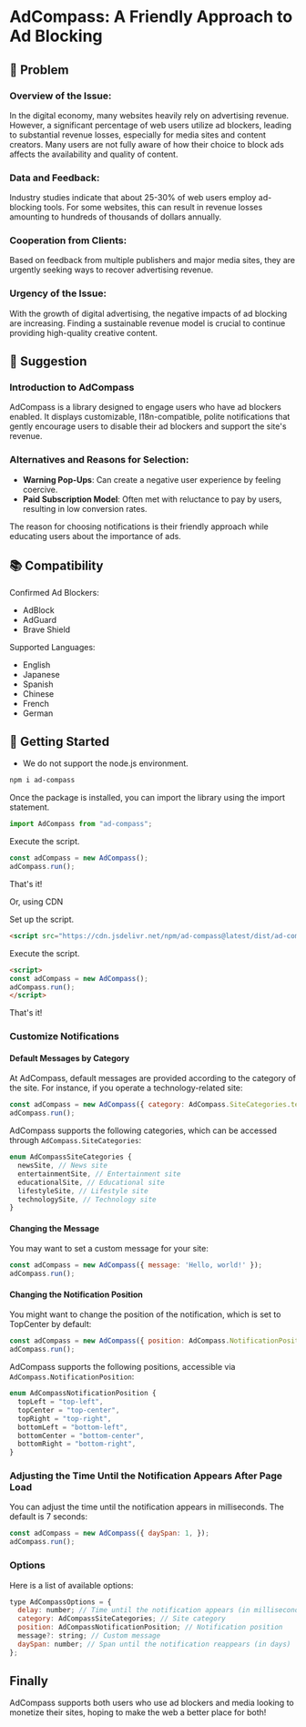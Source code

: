 # AdCompass: A Friendly Approach to Ad Blocking

## 👀 Problem

### Overview of the Issue:

In the digital economy, many websites heavily rely on advertising revenue. However, a significant percentage of web users utilize ad blockers, leading to substantial revenue losses, especially for media sites and content creators. Many users are not fully aware of how their choice to block ads affects the availability and quality of content.

### Data and Feedback:

Industry studies indicate that about 25-30% of web users employ ad-blocking tools. For some websites, this can result in revenue losses amounting to hundreds of thousands of dollars annually.

### Cooperation from Clients:

Based on feedback from multiple publishers and major media sites, they are urgently seeking ways to recover advertising revenue.

### Urgency of the Issue:

With the growth of digital advertising, the negative impacts of ad blocking are increasing. Finding a sustainable revenue model is crucial to continue providing high-quality creative content.

## 💭 Suggestion

### Introduction to AdCompass

AdCompass is a library designed to engage users who have ad blockers enabled. It displays customizable, I18n-compatible, polite notifications that gently encourage users to disable their ad blockers and support the site's revenue.

### **Alternatives and Reasons for Selection**:

- **Warning Pop-Ups**: Can create a negative user experience by feeling coercive.
- **Paid Subscription Model**: Often met with reluctance to pay by users, resulting in low conversion rates.

The reason for choosing notifications is their friendly approach while educating users about the importance of ads.

## 📚 Compatibility

Confirmed Ad Blockers:

- AdBlock
- AdGuard
- Brave Shield

Supported Languages:

- English
- Japanese
- Spanish
- Chinese
- French
- German

## 🚀 Getting Started

* We do not support the node.js environment.

```bash
npm i ad-compass
```

Once the package is installed, you can import the library using the import statement.

```javascript
import AdCompass from "ad-compass";
```

Execute the script.

```javascript
const adCompass = new AdCompass();
adCompass.run();
```

That's it!

Or, using CDN

Set up the script.

```html
<script src="https://cdn.jsdelivr.net/npm/ad-compass@latest/dist/ad-compass.umd.js"></script>
```

Execute the script.

```html
<script>
const adCompass = new AdCompass();
adCompass.run();
</script>
```

That's it!

### Customize Notifications

#### Default Messages by Category

At AdCompass, default messages are provided according to the category of the site. For instance, if you operate a technology-related site:

```javascript
const adCompass = new AdCompass({ category: AdCompass.SiteCategories.technologySite });
adCompass.run();
```

AdCompass supports the following categories, which can be accessed through `AdCompass.SiteCategories`:

```typescript
enum AdCompassSiteCategories {
  newsSite, // News site
  entertainmentSite, // Entertainment site
  educationalSite, // Educational site
  lifestyleSite, // Lifestyle site
  technologySite, // Technology site
}
```

#### Changing the Message

You may want to set a custom message for your site:

```javascript
const adCompass = new AdCompass({ message: 'Hello, world!' });
adCompass.run();
```

#### Changing the Notification Position

You might want to change the position of the notification, which is set to TopCenter by default:

```javascript
const adCompass = new AdCompass({ position: AdCompass.NotificationPosition.topLeft });
adCompass.run();
```

AdCompass supports the following positions, accessible via `AdCompass.NotificationPosition`:

```typescript
enum AdCompassNotificationPosition {
  topLeft = "top-left",
  topCenter = "top-center",
  topRight = "top-right",
  bottomLeft = "bottom-left",
  bottomCenter = "bottom-center",
  bottomRight = "bottom-right",
}
```

### Adjusting the Time Until the Notification Appears After Page Load

You can adjust the time until the notification appears in milliseconds. The default is 7 seconds:

```javascript
const adCompass = new AdCompass({ daySpan: 1, });
adCompass.run();
```

### Options

Here is a list of available options:

```javascript
type AdCompassOptions = {
  delay: number; // Time until the notification appears (in milliseconds)
  category: AdCompassSiteCategories; // Site category
  position: AdCompassNotificationPosition; // Notification position
  message?: string; // Custom message
  daySpan: number; // Span until the notification reappears (in days)
};
```

## Finally

AdCompass supports both users who use ad blockers and media looking to monetize their sites, hoping to make the web a better place for both!